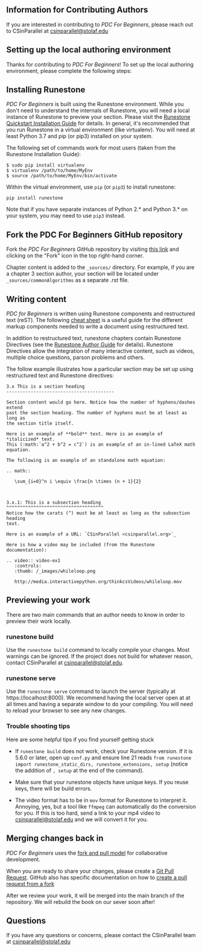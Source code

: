 ## Information for Contributing Authors

If you are interested in contributing to *PDC For Beginners*, please 
reach out to CSinParallel at csinparallel@stolaf.edu

## Setting up the local authoring environment
Thanks for contributing to *PDC For Beginners*! To set up the local authoring 
environment, please complete the following steps:

## Installing Runestone

*PDC For Beginners* is built using the Runestone environment. While you don't 
need to understand the internals of Runestone, you will need a local instance 
of Runestone to preview your section. Please visit the [Runestone Quickstart 
Installation Guide](https://pypi.org/project/runestone/) for details. In 
general, it's recommended that you run Runestone in a virtual environment 
(like virtualenv). You will need at least Python 3.7 and pip (or pip3) 
installed on your system.

The following set of commands work for most users (taken from the Runestone 
Installation Guide): 

```
$ sudo pip install virtualenv
$ virtualenv /path/to/home/MyEnv
$ source /path/to/home/MyEnv/bin/activate
```

Within the virtual environment, use `pip` (or `pip3`) to install runestone:

```
pip install runestone
```

Note that if you have separate instances of Python 2.* and Python 3.* on your
system, you may need to use `pip3` instead. 

## Fork the PDC For Beginners GitHub repository

Fork the *PDC For Beginners* GitHub repository by visiting 
[this link](https://github.com/csinparallel/intro-parallel-book) and 
clicking on the "Fork" icon in the top right-hand corner. 

Chapter content is added to the `_sources/` directory. For example, if you are 
a chapter 3 section author, your section will be located under 
`_sources/commonAlgorithms` as a separate .rst file.

## Writing content

*PDC for Beginners* is written using Runestone components and restructured 
text (reST). The following [cheat sheet](http://openalea.gforge.inria.fr/doc/openalea/doc/_build/html/source/sphinx/rest_syntax.html)
is a useful guide for the different markup components needed to write a document 
using restructured text.

In addition to restructured text, runestone chapters contain Runestone 
Directives (see the 
[Runestone Author Guide](https://runestone.academy/runestone/static/authorguide/index.html) 
for details). Runestone Directives allow the integration of many interactive 
content, such as videos, multiple choice questions, parson problems and others. 


The follow example illustrates how a particular section may be set up using 
restructured text and Runestone directives:

```
3.x This is a section heading
----------------------------------------

Section content would go here. Notice how the number of hyphens/dashes extend 
past the section heading. The number of hyphens must be at least as long as 
the section title itself.

Here is an example of **bold** text. Here is an example of *italicized* text. 
This (:math:`a^2 + b^2 = c^2`) is an example of an in-lined LaTeX math equation.

The following is an example of an standalone math equation:

.. math::
   
   \sum_{i=0}^n i \equiv \frac{n \times (n + 1}{2}



3.x.1: This is a subsection heading
^^^^^^^^^^^^^^^^^^^^^^^^^^^^^^^^^^^^
Notice how the carats (^) must be at least as long as the subsection heading 
text. 

Here is an example of a URL: `CSinParallel <csinparallel.org>`_

Here is how a video may be included (from the Runestone documentation):

.. video:: video-ex1
   :controls:
   :thumb: /_images/whileloop.png

   http://media.interactivepython.org/thinkcsVideos/whileloop.mov

```

## Previewing your work

There are two main commands that an author needs to know in order to preview 
their work locally. 

### runestone build

Use the `runestone build` command to locally compile your changes. Most 
warnings can be ignored. If the project does not build for whatever reason, 
contact CSinParallel at csinparallel@stolaf.edu. 

### runestone serve

Use the `runestone serve` command to launch the server (typically at 
https://localhost:8000). We recommend having the local server open at at all 
times and having a separate window to do your compiling. You will need to 
reload your browser to see any new changes.

### Trouble shooting tips

Here are some helpful tips if you find yourself getting stuck

* If `runestone build` does not work, check your Runestone version. If it 
  is 5.6.0 or later, open up `conf.py` and ensure line 21 reads
  `from runestone import runestone_static_dirs, runestone_extensions, setup`
  (notice the addition of `, setup` at the end of the command). 


* Make sure that your runestone objects have unique keys. If you reuse keys, 
  there will be build errors. 

* The video format has to be in `mov` format for Runestone to interpret it. 
  Annoying, yes, but a tool like `ffmpeg` can automatically do the conversion 
  for you. If this is too hard, send a link to your mp4 video to 
  csinparallel@stolaf.edu and we will convert it for you. 

## Merging changes back in

*PDC For Beginners* uses the [fork and pull model](https://docs.github.com/en/github/collaborating-with-issues-and-pull-requests/creating-a-pull-request)
for collaborative development. 

When you are ready to share your changes, please create a
[Git Pull Request](https://docs.github.com/en/github/collaborating-with-issues-and-pull-requests/creating-a-pull-request). 
GitHub also has specific documentation on how to [create a pull request from 
a fork](https://docs.github.com/en/github/collaborating-with-issues-and-pull-requests/creating-a-pull-request-from-a-fork)

After we review your work, it will be merged into the main branch of the 
repository. We will rebuild the book on our sever soon after!


## Questions

If you have any questions or concerns, please contact the CSinParallel team at 
csinparallel@stolaf.edu


